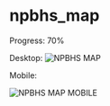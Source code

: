 # npbhs_map

Progress: 70%

Desktop:
![NPBHS MAP](https://i.imgur.com/rAE6Nyx.png)

Mobile:

![NPBHS MAP MOBILE](https://i.imgur.com/jPK5iDZ.png)
